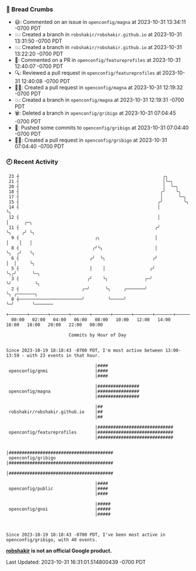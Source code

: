 ### 🍞 Bread Crumbs

 * 😃: Commented on an issue in `openconfig/magna` at 2023-10-31 13:34:11 -0700 PDT
 * 💥: Created a branch in `robshakir/robshakir.github.io` at 2023-10-31 13:31:50 -0700 PDT
 * 💥: Created a branch in `robshakir/robshakir.github.io` at 2023-10-31 13:22:20 -0700 PDT
 * 💬: Commented on a PR in  `openconfig/featureprofiles` at 2023-10-31 12:40:07 -0700 PDT
 * 🔍: Reviewed a pull request in  `openconfig/featureprofiles` at 2023-10-31 12:40:08 -0700 PDT
 * ✍🏼: Created a pull request in `openconfig/magna` at 2023-10-31 12:19:32 -0700 PDT
 * 💥: Created a branch in `openconfig/magna` at 2023-10-31 12:19:31 -0700 PDT
 * 🗑: Deleted a branch in `openconfig/gribigo` at 2023-10-31 07:04:45 -0700 PDT
 * 🚢: Pushed some commits to `openconfig/gribigo` at 2023-10-31 07:04:40 -0700 PDT
 * ✍🏼: Created a pull request in `openconfig/gribigo` at 2023-10-31 07:04:40 -0700 PDT

### 🕘 Recent Activity
```
 23 ┼                                                       ╭╮
 21 ┤                                                       │╰─╮
 20 ┤                                                       │  ╰─╮
 18 ┤                                                      ╭╯    ╰╮
 17 ┤                                                      │      ╰─╮
 15 ┤                                                     ╭╯        ╰╮
 14 ┤                                                     │          ╰╮
 12 ┤                                                     │           │      ╭─╮
 11 ┤                                                    ╭╯           ╰╮    ╭╯ ╰╮
  9 ┤                             ╭╮                     │             │    │   │
  8 ┤                            ╭╯╰╮                    │             ╰╮  ╭╯   ╰╮
  6 ┤                           ╭╯  ╰╮                  ╭╯              │  │     ╰╮
  5 ┤                           │    │                 ╭╯               ╰╮╭╯      ╰─╮
  3 ┤                          ╭╯    ╰╮              ╭─╯                 ╰╯         ╰╮
  2 ┤                        ╭─╯      ╰╮     ╭───────╯                               ╰╮ ╭───────╮
  0 ┼────────────────────────╯         ╰─────╯                                        ╰─╯       ╰───────
    +───────+───────+───────+───────+───────+───────+───────+───────+───────+───────+───────+───────+────
  00:00   02:00   04:00   06:00   08:00   10:00   12:00   14:00   16:00   18:00   20:00   22:00   00:00   

						Commits by Hour of Day


Since 2023-10-19 18:18:43 -0700 PDT, I'm most active between 13:00-13:59 - with 23 events in that hour.

```



```
                                  |####
 openconfig/gnmi                  |####
                                  |####

                                  |################
 openconfig/magna                 |################
                                  |################

                                  |##
 robshakir/robshakir.github.io    |##
                                  |##

                                  |#############################
 openconfig/featureprofiles       |#############################
                                  |#############################

                                  |########################################
 openconfig/gribigo               |########################################
                                  |########################################

                                  |####
 openconfig/public                |####
                                  |####

                                  |#####
 openconfig/gnoi                  |#####
                                  |#####



Since 2023-10-19 18:18:43 -0700 PDT, I've been most active in openconfig/gribigo, with 40 events.

```
**[robshakir](mailto:robjs@google.com) is not an official Google product.**  


Last Updated: 2023-10-31 16:31:01.514800439 -0700 PDT
